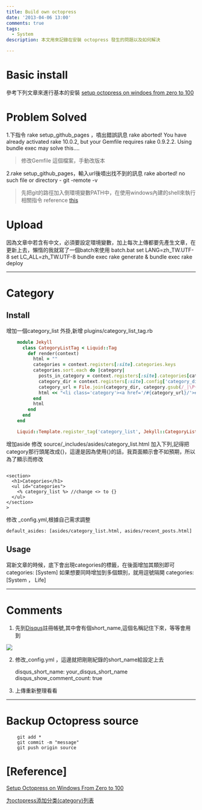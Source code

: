 ```yaml
---
title: Build own octopress
date: '2013-04-06 13:00'
comments: true
tags:
  - System
description: 本文用來記錄在安裝 octopress 發生的問題以及如何解決

---
```


# Basic install
參考下列文章來進行基本的安裝
[setup octopress on windoes from zero to 100](http://tech.marsw.tw/blog/2012/11/23/setup-octopress-on-windows-from-zero-to-100)

# Problem Solved
1.下指令 rake setup_github_pages ，噴出錯誤訊息
	rake aborted!
	You have already activated rake 10.0.2, but your Gemfile requires rake 0.9.2.2.
	Using bundle exec may solve this....
>修改Gemfile 這個檔案，手動改版本

2.rake setup_github_pages，輸入url後噴出找不到的訊息
	rake aborted!
	no such file or directory - git -remote -v


>先把git的路徑加入倒環境變數PATH中，在使用windows內建的shell來執行相關指令
>reference [this](http://www.v2ex.com/t/32542)

# Upload
因為文章中若含有中文，必須要設定環境變數，加上每次上傳都要先產生文章，在更新上去，懶惰的我就寫了一個batch來使用
batch.bat
	set LANG=zh_TW.UTF-8
	set LC_ALL=zh_TW.UTF-8
	bundle exec rake generate & bundle exec rake deploy


***

# Category

## Install


增加一個category_list 外掛,新增 plugins/category_list_tag.rb
``` ruby
	module Jekyll
	  class CategoryListTag < Liquid::Tag
	    def render(context)
	      html = ""
	      categories = context.registers[:site].categories.keys
	      categories.sort.each do |category|
	        posts_in_category = context.registers[:site].categories[category].size
	        category_dir = context.registers[:site].config['category_dir']
	        category_url = File.join(category_dir, category.gsub(/_|\P{Word}/, '-').gsub(/-{2,}/, '-').downcase)
	        html << "<li class='category'><a href='/#{category_url}/'>#{category} (#{posts_in_category})</a></li>\n"
	      end
	      html
	    end
	  end
	end

	Liquid::Template.register_tag('category_list', Jekyll::CategoryListTag)

```


增加aside
修改 source/_includes/asides/category_list.html
加入下列,記得把category那行頭尾改成{}，這邊是因為使用{}的話，我頁面顯示會不如預期，所以為了顯示而修改
```

<section>
  <h1>Categories</h1>
  <ul id="categories">
    <% category_list %> //change <> to {}
  </ul>
</section>
>
```

修改 _config.yml,根據自己需求調整

	default_asides: [asides/category_list.html, asides/recent_posts.html]

## Usage
寫新文章的時候，底下會出現categories的標籤，在後面增加其類別即可
	categories: [System]
如果想要同時增加到多個類別，就用逗號隔開
	categories: [System ， Life]

***
# Comments

1. 先到[Disqus](http://www.disqus.com/)註冊帳號,其中會有個short_name,這個名稱記住下來，等等會用到

![](https://lh6.googleusercontent.com/-S5HLwtIbyTs/Uc_EqbGQk9I/AAAAAAAAAjA/GbbQQNBhy0Q/w479-h558-no/disqus.jpg)


2. 修改_config.yml ，這邊就把剛剛紀錄的short_name給設定上去

	disqus_short_name: your_disqus_short_name
	disqus_show_comment_count: true

3. 上傳重新整理看看

***
# Backup Octopress source
```
	git add *
	git commit -m "message"
	git push origin source

```


# [Reference]
[Setup Octopress on Windows From Zero to 100](http://tech.marsw.tw/blog/2012/11/23/setup-octopress-on-windows-from-zero-to-100/ "Setup Octopress on Windows From Zero to 100")

[为octopress添加分类(category)列表](http://codemacro.com/2012/07/18/add-category-list-to-octopress/)
